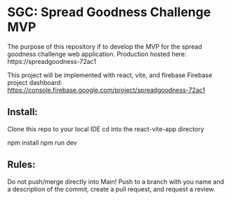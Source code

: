 # SGC: Spread Goodness Challenge MVP
The purpose of this repository if to develop the MVP for the spread goodness challenge web application.
Production hosted here: https://spreadgoodness-72ac1

This project will be implemented with react, vite, and firebase
Firebase project dashboard: https://console.firebase.google.com/project/spreadgoodness-72ac1

<h2>Install:</h2>
Clone this repo to your local IDE
cd into the react-vite-app directory

npm install
npm run dev

<h2>Rules:</h2>
Do not push/merge directly into Main!
Push to a branch with you name and a description of the commit, create a pull request, and request a review.

